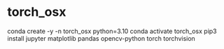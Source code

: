 # torch_osx

conda create -y -n torch_osx python=3.10
conda activate torch_osx
pip3 install jupyter matplotlib pandas opencv-python torch torchvision
